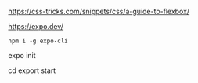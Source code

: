https://css-tricks.com/snippets/css/a-guide-to-flexbox/

https://expo.dev/

```
npm i -g expo-cli
```
expo init <project>

cd <project>
export start